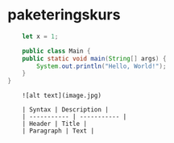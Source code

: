 # paketeringskurs
```javascript
	let x = 1;
```
```java
	public class Main {
	public static void main(String[] args) {
		System.out.println("Hello, World!");
	}
}
```
```
	![alt text](image.jpg)
```
```
	| Syntax | Description |
	| ----------- | ----------- |
	| Header | Title |
	| Paragraph | Text |
```

